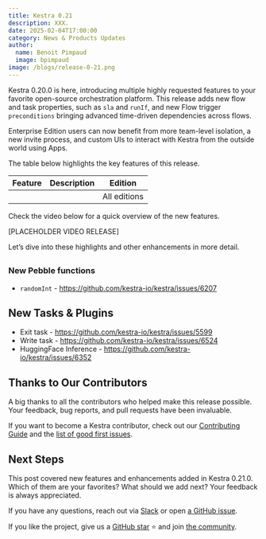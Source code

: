 ```yaml
---
title: Kestra 0.21
description: XXX.
date: 2025-02-04T17:00:00
category: News & Products Updates
author:
  name: Benoit Pimpaud
  image: bpimpaud
image: /blogs/release-0-21.png
---
```



Kestra 0.20.0 is here, introducing multiple highly requested features to your favorite open-source orchestration platform. This release adds new flow and task properties, such as `sla` and `runIf`, and new Flow trigger `preconditions` bringing advanced time-driven dependencies across flows.

Enterprise Edition users can now benefit from more team-level isolation, a new invite process, and custom UIs to interact with Kestra from the outside world using Apps.

The table below highlights the key features of this release.

| Feature                                          | Description                                                                                                                                                                               | Edition |
|--------------------------------------------------|-------------------------------------------------------------------------------------------------------------------------------------------------------------------------------------------| --- |
| <feature name>                                           | <feature description>                                                                                | All editions |


Check the video below for a quick overview of the new features.

[PLACEHOLDER VIDEO RELEASE]

Let’s dive into these highlights and other enhancements in more detail.

## <Features>



### New Pebble functions

- `randomInt` - https://github.com/kestra-io/kestra/issues/6207

## New Tasks & Plugins

- Exit task - https://github.com/kestra-io/kestra/issues/5599
- Write task - https://github.com/kestra-io/kestra/issues/6524
- HuggingFace Inference - https://github.com/kestra-io/kestra/issues/6352

## Thanks to Our Contributors

A big thanks to all the contributors who helped make this release possible. Your feedback, bug reports, and pull requests have been invaluable.

If you want to become a Kestra contributor, check out our [Contributing Guide](https://kestra.io/docs/getting-started/contributing) and the [list of good first issues](https://github.com/search?q=org%3Akestra-io+label%3A%22good+first+issue%22+is%3Aopen&type=issues&utm_source=GitHub&utm_medium=github&utm_content=Good+First+Issues).

## Next Steps

This post covered new features and enhancements added in Kestra 0.21.0. Which of them are your favorites? What should we add next? Your feedback is always appreciated.

If you have any questions, reach out via [Slack](https://kestra.io/slack) or open [a GitHub issue](https://github.com/kestra-io/kestra).

If you like the project, give us a [GitHub star](https://github.com/kestra-io/kestra) ⭐️ and join [the community](https://kestra.io/slack).
